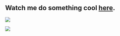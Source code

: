 ## Watch me do something cool [here](https://dvolper.dev).

![](https://github-readme-stats.vercel.app/api?username=DavidVollmers&count_private=true&show_icons=true&theme=transparent)

![](https://github-readme-stats.vercel.app/api/top-langs/?username=DavidVollmers&layout=compact&theme=transparent)
